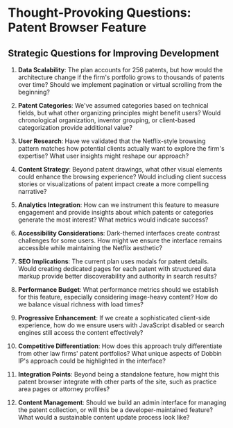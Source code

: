 # Thought-Provoking Questions: Patent Browser Feature

## Strategic Questions for Improving Development

1. **Data Scalability**: The plan accounts for 256 patents, but how would the architecture change if the firm's portfolio grows to thousands of patents over time? Should we implement pagination or virtual scrolling from the beginning?

2. **Patent Categories**: We've assumed categories based on technical fields, but what other organizing principles might benefit users? Would chronological organization, inventor grouping, or client-based categorization provide additional value?

3. **User Research**: Have we validated that the Netflix-style browsing pattern matches how potential clients actually want to explore the firm's expertise? What user insights might reshape our approach?

4. **Content Strategy**: Beyond patent drawings, what other visual elements could enhance the browsing experience? Would including client success stories or visualizations of patent impact create a more compelling narrative?

5. **Analytics Integration**: How can we instrument this feature to measure engagement and provide insights about which patents or categories generate the most interest? What metrics would indicate success?

6. **Accessibility Considerations**: Dark-themed interfaces create contrast challenges for some users. How might we ensure the interface remains accessible while maintaining the Netflix aesthetic?

7. **SEO Implications**: The current plan uses modals for patent details. Would creating dedicated pages for each patent with structured data markup provide better discoverability and authority in search results?

8. **Performance Budget**: What performance metrics should we establish for this feature, especially considering image-heavy content? How do we balance visual richness with load times?

9. **Progressive Enhancement**: If we create a sophisticated client-side experience, how do we ensure users with JavaScript disabled or search engines still access the content effectively?

10. **Competitive Differentiation**: How does this approach truly differentiate from other law firms' patent portfolios? What unique aspects of Dobbin IP's approach could be highlighted in the interface?

11. **Integration Points**: Beyond being a standalone feature, how might this patent browser integrate with other parts of the site, such as practice area pages or attorney profiles?

12. **Content Management**: Should we build an admin interface for managing the patent collection, or will this be a developer-maintained feature? What would a sustainable content update process look like?